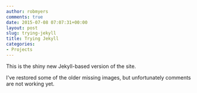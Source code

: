 ```yaml
---
author: robmyers
comments: true
date: 2015-07-08 07:07:31+00:00
layout: post
slug: trying-jekyll
title: Trying Jekyll
categories:
- Projects
---
```


This is the shiny new Jekyll-based version of the site.

I've restored some of the older missing images, but unfortunately comments are not working yet.
